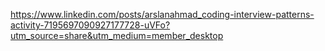 

https://www.linkedin.com/posts/arslanahmad_coding-interview-patterns-activity-7195697090927177728-uVFo?utm_source=share&utm_medium=member_desktop



